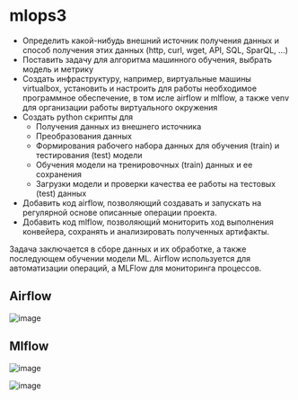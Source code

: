# mlops3

- Определить какой-нибудь внешний источник получения данных и способ получения этих данных (http, curl, wget, API, SQL, SparQL, ...) 
- Поставить задачу для алгоритма машинного обучения, выбрать модель и метрику 
- Создать инфраструктуру, например, виртуальные машины virtualbox, установить и настроить для работы необходимое программное обеспечение, в том исле airflow и mlflow, а также venv для организации работы виртуального окружения 
- Создать python скрипты для 
    - Получения данных из внешнего источника 
    - Преобразования данных 
    - Формирования рабочего набора данных для обучения (train) и тестирования (test) модели 
    - Обучения модели на тренировочных (train) данных и ее сохранения 
    - Загрузки модели и проверки качества ее работы на тестовых (test) данных 
- Добавить код airflow, позволяющий создавать и запускать на регулярной основе описанные операции проекта. 
- Добавить код mlflow, позволяющий мониторить ход выполнения конвейера, сохранять и анализировать полученных артифакты. 


Задача заключается в сборе данных и их обработке, а также последующем обучении модели ML. Airflow используется для автоматизации операций, а MLFlow для мониторинга процессов.

## Airflow
![image](https://github.com/Alexadr45/mlops3/assets/115409750/138989e9-0689-4d5d-9273-bd983b94facf)

## Mlflow
![image](https://github.com/Alexadr45/mlops3/assets/115409750/90a253e8-30fd-472f-9cf7-4af719c41dd9)

![image](https://github.com/Alexadr45/mlops3/assets/115409750/4141ba95-d5c3-43b2-8472-a3b285c03de2)
